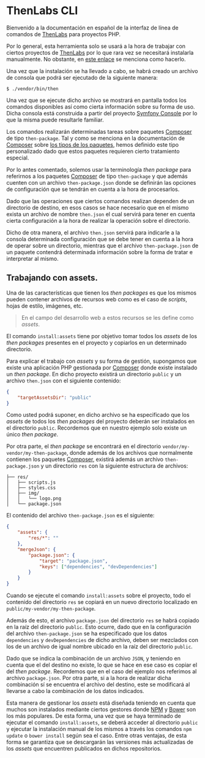 
# ThenLabs CLI

Bienvenido a la documentación en español de la interfaz de línea de comandos de [ThenLabs][ThenLabs] para proyectos PHP.

Por lo general, esta herramienta solo se usará a la hora de trabajar con ciertos proyectos de [ThenLabs][ThenLabs] por lo que rara vez se necesitará instalarla manualmente. No obstante, en [este enlace](https://github.com/thenlabs/cli#manual-installation) se menciona como hacerlo.

Una vez que la instalación se ha llevado a cabo, se habrá creado un archivo de consola que podrá ser ejecutado de la siguiente manera:

    $ ./vendor/bin/then

Una vez que se ejecute dicho archivo se mostrará en pantalla todos los comandos disponibles así como cierta información sobre su forma de uso. Dicha consola está construida a partir del proyecto [Symfony Console](https://symfony.com/doc/current/components/console.html) por lo que la misma puede resultarle familiar.

Los comandos realizarán determinadas tareas sobre paquetes [Composer][Composer] de tipo `then-package`. Tal y como se menciona en la documentación de [Composer][Composer] sobre [los tipos de los paquetes](https://getcomposer.org/doc/04-schema.md#type), hemos definido este tipo personalizado dado que estos paquetes requieren cierto tratamiento especial.

Por lo antes comentado, solemos usar la terminología *then package* para referirnos a los paquetes [Composer][Composer] de tipo `then-package` y que además cuenten con un archivo `then-package.json` donde se definirán las opciones de configuración que se tendrán en cuenta a la hora de procesarlos.

Dado que las operaciones que ciertos comandos realizan dependen de un directorio de destino, en esos casos se hace necesario que en el mismo exista un archivo de nombre `then.json` el cual servirá para tener en cuenta cierta configuración a la hora de realizar la operación sobre el directorio.

Dicho de otra manera, el archivo `then.json` servirá para indicarle a la consola determinada configuración que se debe tener en cuenta a la hora de operar sobre un directorio, mientras que el archivo `then-package.json` de un paquete contendrá determinada información sobre la forma de tratar e interpretar al mismo.

## Trabajando con assets.

Una de las características que tienen los *then packages* es que los mismos pueden contener archivos de recursos web como es el caso de *scripts*, hojas de estilo, imágenes, etc.

>En el campo del desarrollo web a estos recursos se les define como *assets*.

El comando `install:assets` tiene por objetivo tomar todos los *assets* de los *then packages* presentes en el proyecto y copiarlos en un determinado directorio.

Para explicar el trabajo con *assets* y su forma de gestión, supongamos que existe una aplicación PHP gestionada por [Composer][Composer] donde existe instalado un *then package*. En dicho proyecto existirá un directorio `public` y un archivo `then.json` con el siguiente contenido:

```json
{
    "targetAssetsDir": "public"
}
```

Como usted podrá suponer, en dicho archivo se ha especificado que los *assets* de todos los *then packages* del proyecto deberán ser instalados en el directorio `public`. Recordemos que en nuestro ejemplo solo existe un único *then package*.

Por otra parte, el *then package* se encontrará en el directorio `vendor/my-vendor/my-then-package`, donde además de los archivos que normalmente contienen los paquetes [Composer][Composer], existirá además un archivo `then-package.json` y un directorio `res` con la siguiente estructura de archivos:

```
├── res/
│   ├── scripts.js
│   ├── styles.css
│   ├── img/
│   │   └── logo.png
│   └── package.json
```

El contenido del archivo `then-package.json` es el siguiente:

```json
{
    "assets": {
        "res/*": ""
    },
    "mergeJson": {
        "package.json": {
            "target": "package.json",
            "keys": ["dependencies", "devDependencies"]
        }
    }
}
```

Cuando se ejecute el comando `install:assets` sobre el proyecto, todo el contenido del directorio `res` se copiará en un nuevo directorio localizado en `public/my-vendor/my-then-package`.

Además de esto, el archivo `package.json` del directorio `res` se habrá copiado en la raíz del directorio `public`. Esto ocurre, dado que en la configuración del archivo `then-package.json` se ha especificado que los datos `dependencies` y `devDependencies` de dicho archivo, deben ser mezclados con los de un archivo de igual nombre ubicado en la raíz del directorio `public`.

Dado que se indica la combinación de un archivo `JSON`, y teniendo en cuenta que el del destino no existe, lo que se hace en ese caso es copiar el del *then package*. Recordemos que en el caso del ejemplo nos referimos al archivo `package.json`. Por otra parte, si a la hora de realizar dicha combinación sí se encuentra el archivo del destino, este se modificará al llevarse a cabo la combinación de los datos indicados.

Esta manera de gestionar los *assets* está diseñada teniendo en cuenta que muchos son instalados mediante ciertos gestores donde [NPM](https://www.npmjs.com/) y [Bower](https://bower.io/) son los más populares. De esta forma, una vez que se haya terminado de ejecutar el comando `install:assets`, se deberá acceder al directorio `public` y ejecutar la instalación manual de los mismos a través los comandos `npm update` o `bower install` según sea el caso. Entre otras ventajas, de esta forma se garantiza que se descargarán las versiones más actualizadas de los *assets* que encuentren publicados en dichos repositorios.

[Composer]: https://getcomposer.org
[ThenLabs]: http://thenlabs.org

